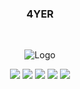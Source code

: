<h3 align="center">4YER</h3>
<br />
<p align="center">
  <img src="https://user-images.githubusercontent.com/39010251/79080319-3add6200-7cea-11ea-844a-287db01f6387.gif" alt="Logo">
  <p align="center">
    <img src="https://img.shields.io/github/issues/gm2sc-ifpa/4YER" />
    <img src="https://img.shields.io/github/stars/gm2sc-ifpa/4YER" />
    <img src="https://img.shields.io/github/forks/gm2sc-ifpa/4YER" />
     <a href="https://doi.org/10.5281/zenodo.3749387"><img src="https://zenodo.org/badge/DOI/10.5281/zenodo.3749387.svg" /></a>
    <img src="https://img.shields.io/github/license/gm2sc-ifpa/4YER" />
    <br />
  </p>
</p>
